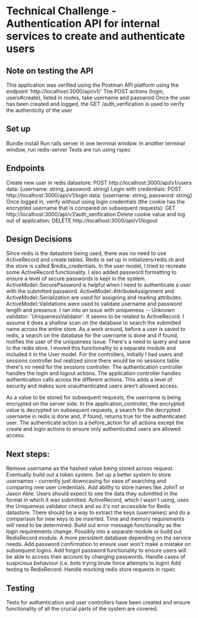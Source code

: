 # Technical Challenge - Authentication API for internal services to create and authenticate users

## Note on testing the API
This application was verified using the Postman API platform using the endpoint 'http://localhost:3000/api/v1/'
The POST actions (login, users#create), listed in routes, take username and password
Once the user has been created and logged, the GET /auth_verification is used to verify the authenticity of the user

## Set up
Bundle install
Run rails server in one terminal window.
In another terminal window, run redis-server
Tests are run using rspec

## Endpoints
Create new user in redis datastore: POST http://localhost:3000/api/v1/users data: {username: string, password: string}
Login with credentials: POST http://localhost:3000/api/v1/login data: {username: string, password: string}
Once logged in, verify without using login credentials (the cookie has the encrypted username that is compared on subsequent requests): GET http://localhost:3000/api/v1/auth_verification
Delete cookie value and log out of application: DELETE http://localhost:3000/api/v1/logout

## Design Decisions
Since redis is the datastore being used, there was no need to use ActiveRecord and create tables.
Redis is set up in initializers/redis.rb and the store is called $redis_credentials.
In the user model, I tried to recreate some ActiveRecord functionality. I also added password formatting to ensure a level of secure passwords is kept in the system.
ActiveModel::SecurePassword is helpful when I need to authenticate a user with the submitted password.
ActiveModel::AttributeAssignment and ActiveModel::Serialization are used for assigning and reading attributes.
ActiveModel::Validations were used to validate username and password length and presence. I ran into an issue with uniqueness -- Unknown validator: 'UniquenessValidator'. It seems to be related to ActiveRecord. I assume it does a shallow scan on the database to search the submitted name across the entire store.
As a work around, before a user is saved to redis, a search on the database for the username is done and if found, notifies the user of the uniqueness issue.
There's a need to query and save to the redis store. I moved this functionality to a separate module and included it in the User model.
For the controllers, initially I had users and sessions controller but realized since there would be no sessions table there's no need for the sessions controller. The authentication controller handles the login and logout actions.
The application controller handles authentication calls across the different actions. This adds a level of security and makes sure unauthenticated users aren't allowed access.

As a value to be stored for subsequent requests, the username is being encrypted on the server side. In the application_controller, the encrypted value is decrypted on subsequent requests, a search for the decrypted username in redis is done and, if found, returns true for the authenticated user. The authenticate action is a before_action for all actions except the create and login actions to ensure only authenticated users are allowed access.

## Next steps:
Remove username as the hashed value being stored across request. Eventually build out a token system.
Set up a better system to store usernames - currently just downcasing for ease of searching and comparing new user credentials. Add ability to store names like JohnT or Jason Able. Users should expect to see the data they submitted in the format in which it was submitted.
ActiveRecord, which I wasn't using, uses the Uniqueness validator check and so it's not accessible for Redis datastore. There should be a way to extract the keys (usernames) and do a comparison for new keys to be inserted. Time and memory requirements will need to be determined.
Build out error message functionality as the login requirements change. Possibly into a separate module or build out RedisRecord module.
A more persistent database depending on the service needs.
Add password confirmation to ensure user won't make a mistake on subsequent logins.
Add forgot password functionality to ensure users will be able to access their account by changing passwords.
Handle cases of suspicious behaviour (i.e. bots trying brute force attempts to login)
Add testing to RedisRecord. Handle mocking redis store requests in rspec

## Testing
Tests for authentication and user controllers have been created and ensure functionality of all the crucial parts of the system are covered.

